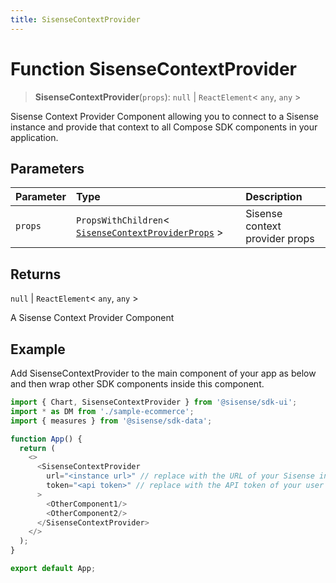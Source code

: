 ```yaml
---
title: SisenseContextProvider
---
```


# Function SisenseContextProvider

> **SisenseContextProvider**(`props`): `null` \| `ReactElement`\< `any`, `any` \>

Sisense Context Provider Component allowing you to connect to
a Sisense instance and provide that context
to all Compose SDK components in your application.

## Parameters

| Parameter | Type | Description |
| :------ | :------ | :------ |
| `props` | `PropsWithChildren`\< [`SisenseContextProviderProps`](../interfaces/interface.SisenseContextProviderProps.md) \> | Sisense context provider props |

## Returns

`null` \| `ReactElement`\< `any`, `any` \>

A Sisense Context Provider Component

## Example

Add SisenseContextProvider to the main component of your app as below and then wrap
other SDK components inside this component.

```ts
import { Chart, SisenseContextProvider } from '@sisense/sdk-ui';
import * as DM from './sample-ecommerce';
import { measures } from '@sisense/sdk-data';

function App() {
  return (
    <>
      <SisenseContextProvider
        url="<instance url>" // replace with the URL of your Sisense instance
        token="<api token>" // replace with the API token of your user account
      >
        <OtherComponent1/>
        <OtherComponent2/>
      </SisenseContextProvider>
    </>
  );
}

export default App;
```

